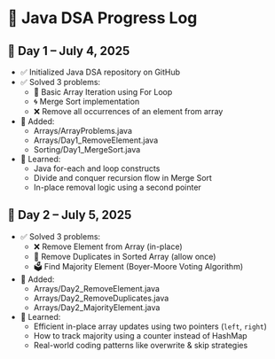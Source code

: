 # 🧠 Java DSA Progress Log

## 📅 Day 1 – July 4, 2025
- ✅ Initialized Java DSA repository on GitHub
- ✅ Solved 3 problems:
  - 🔁 Basic Array Iteration using For Loop
  - 🌀 Merge Sort implementation
  - ❌ Remove all occurrences of an element from array
- 📁 Added:
  - Arrays/ArrayProblems.java
  - Arrays/Day1_RemoveElement.java
  - Sorting/Day1_MergeSort.java
- 📘 Learned:
  - Java for-each and loop constructs
  - Divide and conquer recursion flow in Merge Sort
  - In-place removal logic using a second pointer
## 📅 Day 2 – July 5, 2025
- ✅ Solved 3 problems:
  - ❌ Remove Element from Array (in-place)
  - 🧹 Remove Duplicates in Sorted Array (allow once)
  - 🗳️ Find Majority Element (Boyer-Moore Voting Algorithm)
- 📁 Added:
  - Arrays/Day2_RemoveElement.java
  - Arrays/Day2_RemoveDuplicates.java
  - Arrays/Day2_MajorityElement.java
- 📘 Learned:
  - Efficient in-place array updates using two pointers (`left`, `right`)
  - How to track majority using a counter instead of HashMap
  - Real-world coding patterns like overwrite & skip strategies
